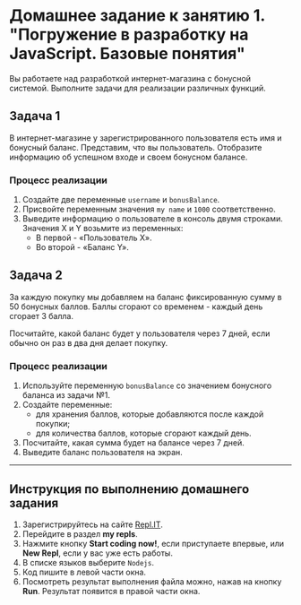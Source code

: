 # Домашнее задание к занятию 1. "Погружение в разработку на JavaScript. Базовые понятия"

Вы работаете над разработкой интернет-магазина с бонусной системой. Выполните задачи для реализации различных функций.

## Задача 1
В интернет-магазине у зарегистрированного пользователя есть имя и бонусный баланс. 
Представим, что вы пользователь. Отобразите информацию об успешном входе и своем бонусном балансе.

### Процесс реализации

1) Создайте две переменные `username` и `bonusBalance`.
1) Присвойте переменным значения `my name` и `1000` соответственно.
1) Выведите информацию о пользователе в консоль двумя строками. Значения X и Y возьмите из переменных:
    * В первой - «Пользователь Х».
    * Во второй - «Баланс Y».


## Задача 2

За каждую покупку мы добавляем на баланс фиксированную сумму в 50 бонусных баллов. 
Баллы сгорают со временем - каждый день сгорает 3 балла.

Посчитайте, какой баланс будет у пользователя через 7 дней, если обычно он раз в два дня делает покупку.

### Процесс реализации

1. Используйте переменную `bonusBalance` со значением бонусного баланса из задачи №1.
2. Создайте переменные:
   * для хранения баллов, которые добавляются после каждой покупки;
   * для количества баллов, которые сгорают каждый день.
3. Посчитайте, какая сумма будет на балансе через 7 дней.
4. Выведите баланс пользователя на экран.


***

## Инструкция по выполнению домашнего задания

1. Зарегистрируйтесь на сайте [Repl.IT](http://repl.it/).
2. Перейдите в раздел **my repls**.
3. Нажмите кнопку **Start coding now!**, если приступаете впервые, или **New Repl**, если у вас уже есть работы.
4. В списке языков выберите `Nodejs`.
5. Код пишите в левой части окна.
6. Посмотреть результат выполнения файла можно, нажав на кнопку **Run**. Результат появится в правой части окна.
